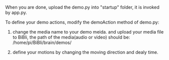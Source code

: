When you are done, upload the demo.py into "startup" folder, it is invoked by app.py.

To define your demo actions, modify the demoAction method of demo.py:

1. change the media name to your demo meida. and upload your media file to BiBli, the path of the media(audio or video) should be: /home/pi/BiBli/brain/demos/

2. define your motions by changing the moving direction and dealy time.
